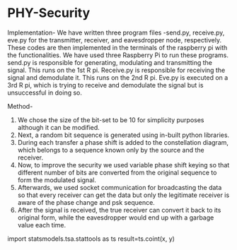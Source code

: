 # PHY-Security
Implementation-
We have written three program files -send.py, receive.py, eve.py for the transmitter, receiver, and eavesdropper node, 
respectively. These codes are then implemented in the terminals of the raspberry pi with the functionalities. 
We have used three Raspberry Pi to run these programs. send.py is responsible for generating, modulating and 
transmitting the signal. This runs on the 1st R pi. Receive.py is responsible for receiving the signal and demodulate it. 
This runs on the 2nd R pi. Eve.py is executed on a 3rd R pi, which is trying to receive and demodulate the signal but is 
unsuccessful in doing so.

Method- 
1. We chose the size of the bit-set to be 10 for simplicity purposes although it can be modified.
2. Next, a random bit sequence is generated using in-built python libraries.
3.  During each transfer a phase shift is added to the constellation diagram, which belongs to a sequence known only by the source and the receiver.
4. Now, to improve the security we used variable phase shift keying so that different number of bits are converted from the original sequence to form the modulated signal.
5. Afterwards, we used socket communication for broadcasting the data so that every receiver can get the data but only the legitimate receiver is aware of the phase change and psk sequence.
6. After the signal is received, the true receiver can convert it back to its original form, while the eavesdropper would end up with a garbage value each time.

import statsmodels.tsa.stattools as ts 
result=ts.coint(x, y)
